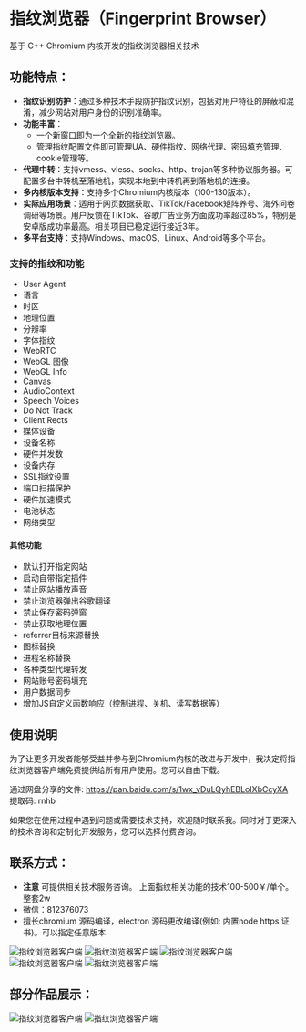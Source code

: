 # 指纹浏览器（Fingerprint Browser）

基于 C++ Chromium 内核开发的指纹浏览器相关技术

## 功能特点：

- **指纹识别防护**：通过多种技术手段防护指纹识别，包括对用户特征的屏蔽和混淆，减少网站对用户身份的识别准确率。
- **功能丰富**：
  - 一个新窗口即为一个全新的指纹浏览器。
  - 管理指纹配置文件即可管理UA、硬件指纹、网络代理、密码填充管理、cookie管理等。
- **代理中转**：支持vmess、vless、socks、http、trojan等多种协议服务器。可配置多台中转机至落地机，实现本地到中转机再到落地机的连接。
- **多内核版本支持**：支持多个Chromium内核版本（100-130版本）。
- **实际应用场景**：适用于网页数据获取、TikTok/Facebook矩阵养号、海外问卷调研等场景。用户反馈在TikTok、谷歌广告业务方面成功率超过85%，特别是安卓版成功率最高。相关项目已稳定运行接近3年。
- **多平台支持**：支持Windows、macOS、Linux、Android等多个平台。


### 支持的指纹和功能

- User Agent
- 语言
- 时区
- 地理位置
- 分辨率
- 字体指纹
- WebRTC
- WebGL 图像
- WebGL Info
- Canvas
- AudioContext
- Speech Voices
- Do Not Track
- Client Rects
- 媒体设备
- 设备名称
- 硬件并发数
- 设备内存
- SSL指纹设置
- 端口扫描保护
- 硬件加速模式
- 电池状态
- 网络类型

#### 其他功能

- 默认打开指定网站
- 启动自带指定插件
- 禁止网站播放声音
- 禁止浏览器弹出谷歌翻译
- 禁止保存密码弹窗
- 禁止获取地理位置
- referrer目标来源替换
- 图标替换
- 进程名称替换
- 各种类型代理转发
- 网站账号密码填充
- 用户数据同步
- 增加JS自定义函数响应（控制进程、关机、读写数据等）


## 使用说明

为了让更多开发者能够受益并参与到Chromium内核的改进与开发中，我决定将指纹浏览器客户端免费提供给所有用户使用。您可以自由下载。

通过网盘分享的文件: https://pan.baidu.com/s/1wx_vDuLQyhEBLoIXbCcyXA 提取码: rnhb

如果您在使用过程中遇到问题或需要技术支持，欢迎随时联系我。同时对于更深入的技术咨询和定制化开发服务，您可以选择付费咨询。


## 联系方式：
- **注意** 可提供相关技术服务咨询。 上面指纹相关功能的技术100-500￥/单个。整套2w
- 微信：812376073 
- 擅长chromium 源码编译，electron 源码更改编译(例如: 内置node https 证书)。可以指定任意版本

![指纹浏览器客户端](https://github.com/gihugui/Fingerprint-Browser/raw/main/img/clinet2.png)
![指纹浏览器客户端](https://github.com/gihugui/Fingerprint-Browser/raw/main/img/client4.png)
![指纹浏览器客户端](https://github.com/gihugui/Fingerprint-Browser/raw/main/img/client3.png)
![指纹浏览器客户端](https://github.com/gihugui/Fingerprint-Browser/raw/main/img/android.png)
![指纹浏览器客户端](https://github.com/gihugui/Fingerprint-Browser/raw/main/img/3.png)
## 部分作品展示：
![指纹浏览器客户端](https://github.com/gihugui/Fingerprint-Browser/raw/main/img/al.png)
![指纹浏览器客户端](https://github.com/gihugui/Fingerprint-Browser/raw/main/img/xp.png)